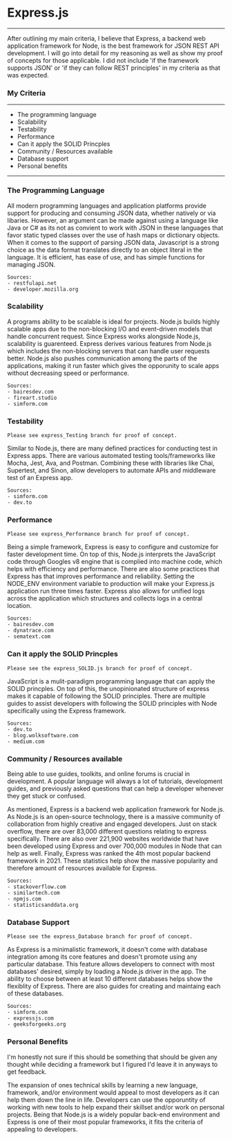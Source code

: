 # Express.js
---
After outlining my main criteria, I believe that Express, a backend web application framework for Node, is the best framework for JSON REST API development. I will go into detail for my reasoning as well as show my proof of concepts for those applicable. I did not include 'if the framework supports JSON' or 'if they can follow REST principles' in my criteria as that was expected.

### My Criteria
---
- The programming language
- Scalability
- Testability
- Performance
- Can it apply the SOLID Princples
- Community / Resources available
- Database support 
- Personal benefits
---

### The Programming Language
All modern programming languages and application platforms provide support for producing and consuming JSON data, whether natively or via libaries. However, an argument can be made against using a language like Java or C# as its not as convient to work with JSON in these languages that favor static typed classes over the use of hash maps or dictionary objects. 
When it comes to the support of parsing JSON data, Javascript is a strong choice as the data format translates directly to an object literal in the language. It is efficient, has ease of use, and has simple functions for managing JSON.
```
Sources:
- restfulapi.net
- developer.mozilla.org
```


### Scalability
A programs ability to be scalable is ideal for projects. Node.js builds highly scalable apps due to the non-blocking I/O and event-driven models that handle concurrent request. Since Express works alongside Node.js, scalability is guarenteed. Express derives various features from Node.js which includes the non-blocking servers that can handle user requests better. Node.js also pushes communication among the parts of the applications, making it run faster which gives the opporunity to scale apps without decreasing speed or performance. 
```
Sources:
- bairesdev.com
- fireart.studio
- simform.com
```
### Testability
`Please see express_Testing branch for proof of concept.`

Similar to Node.js, there are many defined practices for conducting test in Express apps. There are various automated testing tools/frameworks like Mocha, Jest, Ava, and Postman. Combining these with libraries like Chai, Supertest, and Sinon, allow developers to automate APIs and middleware test of an Express app. 
```
Sources:
- simform.com
- dev.to
```

### Performance
`Please see express_Performance branch for proof of concept.`

Being a simple framework, Express is easy to configure and customize for faster development time. On top of this, Node.js interprets the JavaScript code through Googles v8 engine that is complied into machine code, which helps with efficiency and performance. There are also some practices that Express has that improves performance and reliability. Setting the NODE_ENV environment variable to production will make your Express.js application run three times faster. Express also allows for unified logs across the application which structures and collects logs in a central location. 
```
Sources:
- bairesdev.com
- dynatrace.com
- sematext.com 
```

### Can it apply the SOLID Princples
`Please see the express_SOLID.js branch for proof of concept.`

JavaScript is a mulit-paradigm programming language that can apply the SOLID princples. On top of this, the unopinionated structure of express makes it capable of following the SOLID principles. There are multiple guides to assist developers with following the SOLID principles with Node specifically using the Express framework.
```
Sources:
- dev.to
- blog.wolksoftware.com
- medium.com
```


### Community / Resources available
Being able to use guides, toolkits, and online forums is crucial in development. A popular language will always a lot of tutorials, development guides, and previously asked questions that can help a developer whenever they get stuck or confused.

As mentioned, Express is a backend web application framework for Node.js. As Node.js is an open-source technology, there is a massive community of collaboration from highly creative and engaged developers. Just on stack overflow, there are over 83,000 different questions relating to express specifically. There are also over 221,900 websites worldwide that have been developed using Express and over 700,000 modules in Node that can help as well. Finally, Express was ranked the 4th most popular backend framework  in 2021. These statistics help show the massive popularity and therefore amount of resources available for Express.
```
Sources:
- stackoverflow.com
- similartech.com
- npmjs.com
- statisticsanddata.org
```

### Database Support
`Please see the express_Database branch for proof of concept.`

As Express is a minimalistic framework, it doesn't come with database integration among its core features and doesn't promote using any particular database. This feature allows developers to connect with most databases' desired, simply by loading a Node.js driver in the app. The ability to choose between at least 10 different databases helps show the flexiblity of Express. There are also guides for creating and maintaing each of these databases. 
```
Sources:
- simform.com
- expressjs.com
- geeksforgeeks.org
```

### Personal Benefits
I'm honestly not sure if this should be something that should be given any thought while deciding a framework but I figured I'd leave it in anyways to get feedback.

The expansion of ones technical skills by learning a new language, framework, and/or environment would appeal to most developers as it can help them down the line in life. Developers can use the opporuntity of working with new tools to help expand their skillset and/or work on personal projects. Being that Node.js is a widely popular back-end environment and Express is one of their most popular frameworks, it fits the criteria of appealing to developers.  
